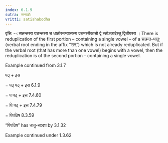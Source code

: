 ```yaml
---
index: 6.1.9
sutra: सन्यङोः
vritti: satishabodha
---
```



वृत्तिः --ः सन्नन्तस्य यङन्तस्य च धातोरनभ्यासस्य प्रथमस्यैकाचो द्वे स्तोऽजादेस्तु द्वितीयस्य । There is reduplication of the first portion – containing a single vowel – of a सन्नन्त-धातुः (verbal root ending in the affix “सन्”) which is not already reduplicated. But if the verbal root (that has more than one vowel) begins with a vowel, then the reduplication is of the second portion – containing a single vowel.


Example continued from 3.1.7

पठ् + इस

= पठ् पठ् + इस 6.1.9

= प पठ् + इस 7.4.60

= पि पठ् + इस 7.4.79

= पिपठिष 8.3.59

“पिपठिष” has धातु-सञ्ज्ञा by 3.1.32


Example continued under 1.3.62

